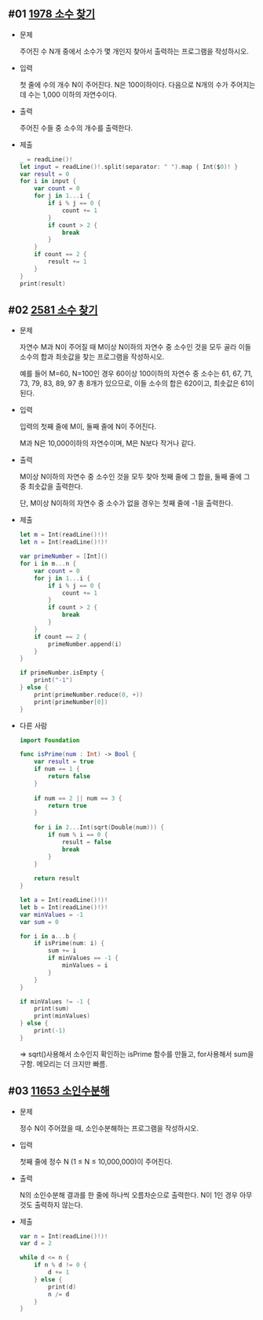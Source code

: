 ## #01 [1978 소수 찾기](https://www.acmicpc.net/problem/1978)
* 문제

    주어진 수 N개 중에서 소수가 몇 개인지 찾아서 출력하는 프로그램을 작성하시오.

* 입력

    첫 줄에 수의 개수 N이 주어진다. N은 100이하이다. 다음으로 N개의 수가 주어지는데 수는 1,000 이하의 자연수이다.

* 출력

    주어진 수들 중 소수의 개수를 출력한다.

* 제출
    ~~~swift
    _ = readLine()!
    let input = readLine()!.split(separator: " ").map { Int($0)! }
    var result = 0
    for i in input {
        var count = 0
        for j in 1...i {
            if i % j == 0 {
                count += 1
            }
            if count > 2 {
                break
            }
        }
        if count == 2 {
            result += 1
        }
    }
    print(result)
    ~~~

## #02 [2581 소수 찾기](https://www.acmicpc.net/problem/2581)
* 문제

    자연수 M과 N이 주어질 때 M이상 N이하의 자연수 중 소수인 것을 모두 골라 이들 소수의 합과 최솟값을 찾는 프로그램을 작성하시오.

    예를 들어 M=60, N=100인 경우 60이상 100이하의 자연수 중 소수는 61, 67, 71, 73, 79, 83, 89, 97 총 8개가 있으므로, 이들 소수의 합은 620이고, 최솟값은 61이 된다.

* 입력

    입력의 첫째 줄에 M이, 둘째 줄에 N이 주어진다.

    M과 N은 10,000이하의 자연수이며, M은 N보다 작거나 같다.

* 출력

    M이상 N이하의 자연수 중 소수인 것을 모두 찾아 첫째 줄에 그 합을, 둘째 줄에 그 중 최솟값을 출력한다. 

    단, M이상 N이하의 자연수 중 소수가 없을 경우는 첫째 줄에 -1을 출력한다.

* 제출
    ~~~swift
    let m = Int(readLine()!)!
    let n = Int(readLine()!)!

    var primeNumber = [Int]()
    for i in m...n {
        var count = 0
        for j in 1...i {
            if i % j == 0 {
                count += 1
            }
            if count > 2 {
                break
            }
        }
        if count == 2 {
            primeNumber.append(i)
        }
    }

    if primeNumber.isEmpty {
        print("-1")
    } else {
        print(primeNumber.reduce(0, +))
        print(primeNumber[0])
    }
    ~~~

* 다른 사람
    ~~~swift
    import Foundation

    func isPrime(num : Int) -> Bool {
        var result = true
        if num == 1 {
            return false
        }
        
        if num == 2 || num == 3 {
            return true
        }
        
        for i in 2...Int(sqrt(Double(num))) {
            if num % i == 0 {
                result = false
                break
            }
        }
        
        return result
    }

    let a = Int(readLine()!)!
    let b = Int(readLine()!)!
    var minValues = -1
    var sum = 0

    for i in a...b {
        if isPrime(num: i) {
            sum += i
            if minValues == -1 {
                minValues = i
            }
        }
    }

    if minValues != -1 {
        print(sum)
        print(minValues)
    } else {
        print(-1)
    }
    ~~~
    => sqrt()사용해서 소수인지 확인하는 isPrime 함수를 만들고, for사용해서 sum을 구함.
    메모리는 더 크지만 빠름.

## #03 [11653 소인수분해](https://www.acmicpc.net/problem/11653)
* 문제

    정수 N이 주어졌을 때, 소인수분해하는 프로그램을 작성하시오.

* 입력

    첫째 줄에 정수 N (1 ≤ N ≤ 10,000,000)이 주어진다.

* 출력

    N의 소인수분해 결과를 한 줄에 하나씩 오름차순으로 출력한다. N이 1인 경우 아무것도 출력하지 않는다.

* 제출
    ~~~swift
    var n = Int(readLine()!)!
    var d = 2

    while d <= n {
        if n % d != 0 {
            d += 1
        } else {
            print(d)
            n /= d
        }
    }
    ~~~